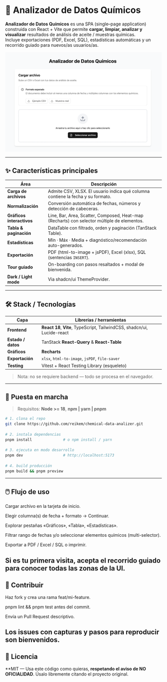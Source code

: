 # 🔬 Analizador de Datos Químicos

**Analizador de Datos Químicos** es una SPA (single–page application) construida con React + Vite que permite **cargar, limpiar, analizar y visualizar** resultados de análisis de aceite / muestras químicas.  
Incluye exportaciones (PDF, Excel, SQL), estadísticas automáticas y un recorrido guiado para nuevos/as usuarios/as.

![Pantalla principal](src/assets/proyecto.png)

---

## ✨ Características principales

| Área | Descripción |
|------|-------------|
| **Carga de archivos** | Admite CSV, XLSX. El usuario indica qué columna contiene la fecha y su formato. |
| **Normalización** | Conversión automática de fechas, números y detección de cabeceras. |
| **Gráficos interactivos** | Line, Bar, Area, Scatter, Composed, Heat-map (Recharts) con selector múltiple de elementos. |
| **Tabla & paginación** | DataTable con filtrado, orden y paginación (TanStack Table). |
| **Estadísticas** | Mín · Máx · Media + diagnóstico/recomendación auto-generados. |
| **Exportación** | PDF (html-to-image + jsPDF), Excel (xlsx), SQL (sentencias `INSERT`). |
| **Tour guiado** | On-boarding con pasos resaltados + modal de bienvenida. |
| **Dark / Light mode** | Via shadcn/ui ThemeProvider. |

---

## 🛠️ Stack / Tecnologías

| Capa | Librerías / herramientas |
|------|--------------------------|
| **Frontend** | **React 18**, **Vite**, TypeScript, TailwindCSS, shadcn/ui, Lucide-react |
| **Estado / datos** | TanStack **React-Query** & **React-Table** |
| **Gráficos** | **Recharts** |
| **Exportación** | `xlsx`, `html-to-image`, `jsPDF`, `file-saver` |
| **Testing** | Vitest + React Testing Library (esqueleto) |

> Nota: no se requiere backend — todo se procesa en el navegador.

---


## 🚀 Puesta en marcha

> Requisitos: **Node >= 18**, **npm | yarn | pnpm**

```bash
# 1. clona el repo
git clone https://github.com/reikem/chemical-data-analizer.git

# 2. instala dependencias
pnpm install              # o npm install / yarn

# 3. ejecuta en modo desarrollo
pnpm dev                  # http://localhost:5173

# 4. build producción
pnpm build && pnpm preview
```
---
## 🖱️ Flujo de uso

Cargar archivo en la tarjeta de inicio.

Elegir columna(s) de fecha + formato → Continuar.

Explorar pestañas «Gráficos», «Tabla», «Estadísticas».

Filtrar rango de fechas y/o seleccionar elementos químicos (multi-selector).

Exportar a PDF / Excel / SQL o imprimir.

Si es tu primera visita, acepta el recorrido guiado para conocer todas las zonas de la UI.
---
## 🙌 Contribuir
Haz fork y crea una rama feat/mi-feature.

pnpm lint && pnpm test antes del commit.

Envía un Pull Request descriptivo.

Los issues con capturas y pasos para reproducir son bienvenidos.
---
## 📄 Licencia

**MIT — Usa este código como quieras, **respetando el aviso de NO OFICIALIDAD**.
Úsalo libremente citando el proyecto original.